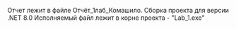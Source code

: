 Отчет лежит в файле Отчёт_1лаб_Комашило.
Сборка проекта для версии .NET 8.0
Исполняемый файл лежит в корне проекта - "Lab_1.exe"
